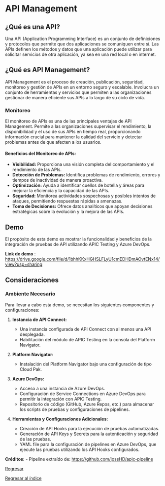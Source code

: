 # API Management

## ¿Qué es una API?

Una API (Application Programming Interface) es un conjunto de definiciones y protocolos que permite que dos aplicaciones se comuniquen entre sí. Las APIs definen los métodos y datos que una aplicación puede utilizar para solicitar servicios de otra aplicación, ya sea en una red local o en internet.

## ¿Qué es API Management?

API Management es el proceso de creación, publicación, seguridad, monitoreo y gestión de APIs en un entorno seguro y escalable. Involucra un conjunto de herramientas y servicios que permiten a las organizaciones gestionar de manera eficiente sus APIs a lo largo de su ciclo de vida.

### Monitoreo
El monitoreo de APIs es una de las principales ventajas de API Management. Permite a las organizaciones supervisar el rendimiento, la disponibilidad y el uso de sus APIs en tiempo real, proporcionando información crucial para mantener la calidad del servicio y detectar problemas antes de que afecten a los usuarios.

#### Beneficios del Monitoreo de APIs:
- **Visibilidad:** Proporciona una visión completa del comportamiento y el rendimiento de las APIs.
- **Detección de Problemas:** Identifica problemas de rendimiento, errores y tiempos de inactividad de manera proactiva.
- **Optimización:** Ayuda a identificar cuellos de botella y áreas para mejorar la eficiencia y la capacidad de las APIs.
- **Seguridad:** Monitorea actividades sospechosas y posibles intentos de ataques, permitiendo respuestas rápidas a amenazas.
- **Toma de Decisiones:** Ofrece datos analíticos que apoyan decisiones estratégicas sobre la evolución y la mejora de las APIs.


## Demo
El propósito de esta demo es mostrar la funcionalidad y beneficios de la integración de pruebas de API utilizando APIC Testing y Azure DevOps.

**Link de demo** : https://drive.google.com/file/d/1bhhKKxHGHSLFLyU1cmEDHDmAOvtENx14/view?usp=sharing

## Consideraciones 

### Ambiente Necesario

Para llevar a cabo esta demo, se necesitan los siguientes componentes y configuraciones:

1. **Instancia de API Connect:**
   - Una instancia configurada de API Connect con al menos una API desplegada.
   - Habilitación del módulo de APIC Testing en la consola del Platform Navigator.

2. **Platform Navigator:**
   - Instalación del Platform Navigator bajo una configuración de tipo Cloud Pak.

3. **Azure DevOps:**
   - Acceso a una instancia de Azure DevOps.
   - Configuración de Service Connections en Azure DevOps para permitir la integración con APIC Testing.
   - Repositorio de código (GitHub, Azure Repos, etc.) para almacenar los scripts de pruebas y configuraciones de pipelines.

4. **Herramientas y Configuraciones Adicionales:**
   - Creación de API Hooks para la ejecución de pruebas automatizadas.
   - Generación de API Keys y Secrets para la autenticación y seguridad de las pruebas.
   - YAML file para la configuración de pipelines en Azure DevOps, que ejecute las pruebas utilizando los API Hooks configurados.

**Créditos:** 
    - Pipeline extraído de: https://github.com/jossHD/apic-pipeline

[Regresar](../Luciana.md)

[Regresar al índice](../../../proyecto.md)